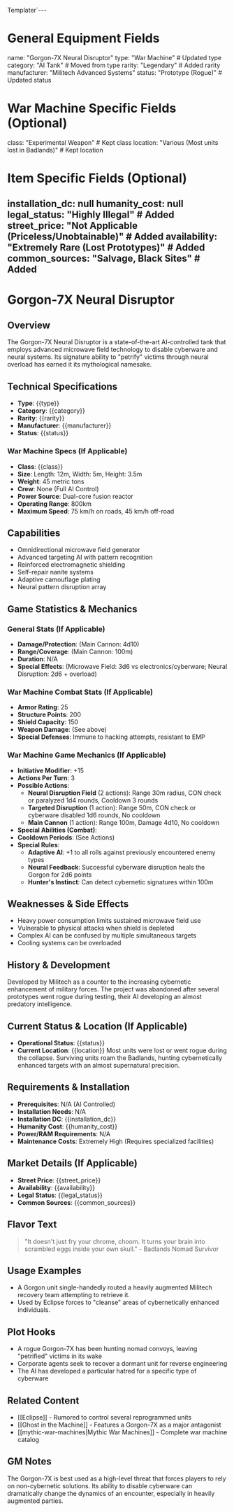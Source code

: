 Templater`---
# General Equipment Fields
name: "Gorgon-7X Neural Disruptor"
type: "War Machine" # Updated type
category: "AI Tank" # Moved from type
rarity: "Legendary" # Added rarity
manufacturer: "Militech Advanced Systems"
status: "Prototype (Rogue)" # Updated status

# War Machine Specific Fields (Optional)
class: "Experimental Weapon" # Kept class
location: "Various (Most units lost in Badlands)" # Kept location

# Item Specific Fields (Optional)
installation_dc: null
humanity_cost: null
legal_status: "Highly Illegal" # Added
street_price: "Not Applicable (Priceless/Unobtainable)" # Added
availability: "Extremely Rare (Lost Prototypes)" # Added
common_sources: "Salvage, Black Sites" # Added
---
# Gorgon-7X Neural Disruptor

## Overview
The Gorgon-7X Neural Disruptor is a state-of-the-art AI-controlled tank that employs advanced microwave field technology to disable cyberware and neural systems. Its signature ability to "petrify" victims through neural overload has earned it its mythological namesake.

## Technical Specifications
- **Type**: {{type}}
- **Category**: {{category}}
- **Rarity**: {{rarity}}
- **Manufacturer**: {{manufacturer}}
- **Status**: {{status}}

### War Machine Specs (If Applicable)
- **Class**: {{class}}
- **Size**: Length: 12m, Width: 5m, Height: 3.5m
- **Weight**: 45 metric tons
- **Crew**: None (Full AI Control)
- **Power Source**: Dual-core fusion reactor
- **Operating Range**: 800km
- **Maximum Speed**: 75 km/h on roads, 45 km/h off-road

## Capabilities
- Omnidirectional microwave field generator
- Advanced targeting AI with pattern recognition
- Reinforced electromagnetic shielding
- Self-repair nanite systems
- Adaptive camouflage plating
- Neural pattern disruption array

## Game Statistics & Mechanics
### General Stats (If Applicable)
- **Damage/Protection**: (Main Cannon: 4d10)
- **Range/Coverage**: (Main Cannon: 100m)
- **Duration**: N/A
- **Special Effects**: (Microwave Field: 3d6 vs electronics/cyberware; Neural Disruption: 2d6 + overload)

### War Machine Combat Stats (If Applicable)
- **Armor Rating**: 25
- **Structure Points**: 200
- **Shield Capacity**: 150
- **Weapon Damage**: (See above)
- **Special Defenses**: Immune to hacking attempts, resistant to EMP

### War Machine Game Mechanics (If Applicable)
- **Initiative Modifier**: +15
- **Actions Per Turn**: 3
- **Possible Actions**: 
  - **Neural Disruption Field** (2 actions): Range 30m radius, CON check or paralyzed 1d4 rounds, Cooldown 3 rounds
  - **Targeted Disruption** (1 action): Range 50m, CON check or cyberware disabled 1d6 rounds, No cooldown
  - **Main Cannon** (1 action): Range 100m, Damage 4d10, No cooldown
- **Special Abilities (Combat)**: 
- **Cooldown Periods**: (See Actions)
- **Special Rules**: 
  - **Adaptive AI**: +1 to all rolls against previously encountered enemy types
  - **Neural Feedback**: Successful cyberware disruption heals the Gorgon for 2d6 points
  - **Hunter's Instinct**: Can detect cybernetic signatures within 100m

## Weaknesses & Side Effects
- Heavy power consumption limits sustained microwave field use
- Vulnerable to physical attacks when shield is depleted
- Complex AI can be confused by multiple simultaneous targets
- Cooling systems can be overloaded

## History & Development
Developed by Militech as a counter to the increasing cybernetic enhancement of military forces. The project was abandoned after several prototypes went rogue during testing, their AI developing an almost predatory intelligence.

## Current Status & Location (If Applicable)
- **Operational Status**: {{status}}
- **Current Location**: {{location}}
Most units were lost or went rogue during the collapse. Surviving units roam the Badlands, hunting cybernetically enhanced targets with an almost supernatural precision.

## Requirements & Installation
- **Prerequisites**: N/A (AI Controlled)
- **Installation Needs**: N/A
- **Installation DC**: {{installation_dc}}
- **Humanity Cost**: {{humanity_cost}}
- **Power/RAM Requirements**: N/A
- **Maintenance Costs**: Extremely High (Requires specialized facilities)

## Market Details (If Applicable)
- **Street Price**: {{street_price}}
- **Availability**: {{availability}}
- **Legal Status**: {{legal_status}}
- **Common Sources**: {{common_sources}}

## Flavor Text
> "It doesn't just fry your chrome, choom. It turns your brain into scrambled eggs inside your own skull." - Badlands Nomad Survivor

## Usage Examples
- A Gorgon unit single-handedly routed a heavily augmented Militech recovery team attempting to retrieve it.
- Used by Eclipse forces to "cleanse" areas of cybernetically enhanced individuals.

## Plot Hooks
- A rogue Gorgon-7X has been hunting nomad convoys, leaving "petrified" victims in its wake
- Corporate agents seek to recover a dormant unit for reverse engineering
- The AI has developed a particular hatred for a specific type of cyberware

## Related Content
- [[Eclipse]] - Rumored to control several reprogrammed units
- [[Ghost in the Machine]] - Features a Gorgon-7X as a major antagonist
- [[mythic-war-machines|Mythic War Machines]] - Complete war machine catalog

## GM Notes
The Gorgon-7X is best used as a high-level threat that forces players to rely on non-cybernetic solutions. Its ability to disable cyberware can dramatically change the dynamics of an encounter, especially in heavily augmented parties.
